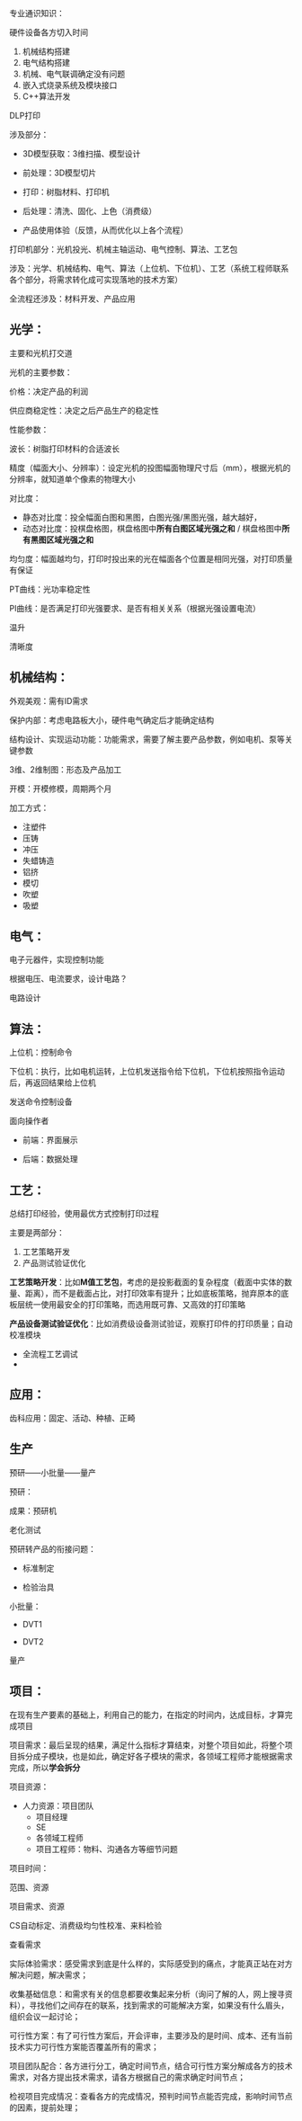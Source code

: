 专业通识知识：

硬件设备各方切入时间

1. 机械结构搭建
2. 电气结构搭建
3. 机械、电气联调确定没有问题
4. 嵌入式烧录系统及模块接口
5. C++算法开发



DLP打印

涉及部分：

- 3D模型获取：3维扫描、模型设计

- 前处理：3D模型切片

- 打印：树脂材料、打印机

- 后处理：清洗、固化、上色（消费级）

- 产品使用体验（反馈，从而优化以上各个流程）

打印机部分：光机投光、机械主轴运动、电气控制、算法、工艺包

涉及：光学、机械结构、电气、算法（上位机、下位机）、工艺（系统工程师联系各个部分，将需求转化成可实现落地的技术方案）

全流程还涉及：材料开发、产品应用



## 光学：

主要和光机打交道

光机的主要参数：

价格：决定产品的利润

供应商稳定性：决定之后产品生产的稳定性

性能参数：

波长：树脂打印材料的合适波长

精度（幅面大小、分辨率）：设定光机的投图幅面物理尺寸后（mm），根据光机的分辨率，就知道单个像素的物理大小

对比度：

- 静态对比度：投全幅面白图和黑图，白图光强/黑图光强，越大越好，
- 动态对比度：投棋盘格图，棋盘格图中**所有白图区域光强之和** / 棋盘格图中**所有黑图区域光强之和**

均匀度：幅面越均匀，打印时投出来的光在幅面各个位置是相同光强，对打印质量有保证

PT曲线：光功率稳定性

PI曲线：是否满足打印光强要求、是否有相关关系（根据光强设置电流）

温升

清晰度



## 机械结构：

外观美观：需有ID需求

保护内部：考虑电路板大小，硬件电气确定后才能确定结构

结构设计、实现运动功能：功能需求，需要了解主要产品参数，例如电机、泵等关键参数

3维、2维制图：形态及产品加工

开模：开模修模，周期两个月

加工方式：

- 注塑件
- 压铸
- 冲压
- 失蜡铸造
- 铝挤
- 模切
- 吹塑
- 吸塑







## 电气：

电子元器件，实现控制功能

根据电压、电流要求，设计电路？

电路设计



## 算法：

上位机：控制命令

下位机：执行，比如电机运转，上位机发送指令给下位机，下位机按照指令运动后，再返回结果给上位机

发送命令控制设备

面向操作者

- 前端：界面展示

- 后端：数据处理











## 工艺：

总结打印经验，使用最优方式控制打印过程

主要是两部分：

1. 工艺策略开发
2. 产品测试验证优化

**工艺策略开发**：比如**M值工艺包**，考虑的是投影截面的复杂程度（截面中实体的数量、距离），而不是截面占比，对打印效率有提升；比如底板策略，抛弃原本的底板层统一使用最安全的打印策略，而选用既可靠、又高效的打印策略

**产品设备测试验证优化**：比如消费级设备测试验证，观察打印件的打印质量；自动校准模块

- 全流程工艺调试
- 



## 应用：

齿科应用：固定、活动、种植、正畸





## 生产

预研——小批量——量产

预研：

成果：预研机

老化测试

预研转产品的衔接问题：

- 标准制定

- 检验治具

小批量：

- DVT1


- DVT2


量产



## 项目：

在现有生产要素的基础上，利用自己的能力，在指定的时间内，达成目标，才算完成项目

项目需求：最后呈现的结果，满足什么指标才算结束，对整个项目如此，将整个项目拆分成子模块，也是如此，确定好各子模块的需求，各领域工程师才能根据需求完成，所以**学会拆分**

项目资源：

- 人力资源：项目团队
  - 项目经理
  - SE
  - 各领域工程师
  - 项目工程师：物料、沟通各方等细节问题

项目时间：







范围、资源

项目需求、资源

CS自动标定、消费级均匀性校准、来料检验



查看需求

实际体验需求：感受需求到底是什么样的，实际感受到的痛点，才能真正站在对方解决问题，解决需求；

收集基础信息：和需求有关的信息都要收集起来分析（询问了解的人，网上搜寻资料），寻找他们之间存在的联系，找到需求的可能解决方案，如果没有什么眉头，组织会议一起讨论；

可行性方案：有了可行性方案后，开会评审，主要涉及的是时间、成本、还有当前技术实力可行性方案能否覆盖所有的需求；

项目团队配合：各方进行分工，确定时间节点，结合可行性方案分解成各方的技术需求，对各方提出技术需求，请各方根据自己的需求确定时间节点；

检视项目完成情况：查看各方的完成情况，预判时间节点能否完成，影响时间节点的因素，提前处理；

















